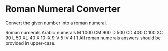 # Roman Numeral Converter

Convert the given number into a roman numeral.

Roman numerals	Arabic numerals
M   1000
CM	900
D	  500
CD	400
C	  100
XC	90
L	  50
XL	40
X	  10
IX	9
V	  5
IV	4
I	  1
All roman numerals answers should be provided in upper-case.
